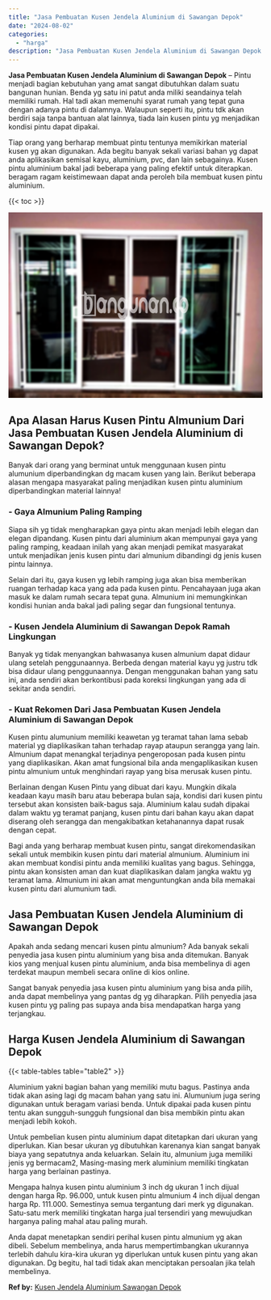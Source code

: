 ```yaml
---
title: "Jasa Pembuatan Kusen Jendela Aluminium di Sawangan Depok"
date: "2024-08-02"
categories: 
  - "harga"
description: "Jasa Pembuatan Kusen Jendela Aluminium di Sawangan Depok. Anda dapat menetapkan sendiri perihal kusen pintu almunium yg akan dibeli. Sebelum membelinya, anda..."
---
```


**Jasa Pembuatan Kusen Jendela Aluminium di Sawangan Depok** – Pintu menjadi bagian kebutuhan yang amat sangat dibutuhkan dalam suatu bangunan hunian. Benda yg satu ini patut anda miliki seandainya telah memiliki rumah. Hal tadi akan memenuhi syarat rumah yang tepat guna dengan adanya pintu di dalamnya. Walaupun seperti itu, pintu tdk akan berdiri saja tanpa bantuan alat lainnya, tiada lain kusen pintu yg menjadikan kondisi pintu dapat dipakai.

Tiap orang yang berharap membuat pintu tentunya memikirkan material kusen yg akan digunakan. Ada begitu banyak sekali variasi bahan yg dapat anda aplikasikan semisal kayu, aluminium, pvc, dan lain sebagainya. Kusen pintu aluminium bakal jadi beberapa yang paling efektif untuk diterapkan. beragam ragam keistimewaan dapat anda peroleh bila membuat kusen pintu aluminium.

{{< toc >}}

![Jasa Pembuatan Kusen Jendela Aluminium di Sawangan Depok](/images/harga-kusen-jendela-alumunium-04.png)

## Apa Alasan Harus Kusen Pintu Almunium Dari Jasa Pembuatan Kusen Jendela Aluminium di Sawangan Depok?

Banyak dari orang yang berminat untuk menggunaan kusen pintu alumunium diperbandingkan dg macam kusen yang lain. Berikut beberapa alasan mengapa masyarakat paling menjadikan kusen pintu aluminium diperbandingkan material lainnya!

### \- Gaya Almunium Paling Ramping

Siapa sih yg tidak mengharapkan gaya pintu akan menjadi lebih elegan dan elegan dipandang. Kusen pintu dari aluminium akan mempunyai gaya yang paling ramping, keadaan inilah yang akan menjadi pemikat masyarakat untuk menjadikan jenis kusen pintu dari almunium dibandingi dg jenis kusen pintu lainnya.

Selain dari itu, gaya kusen yg lebih ramping juga akan bisa memberikan ruangan terhadap kaca yang ada pada kusen pintu. Pencahayaan juga akan masuk ke dalam rumah secara tepat guna. Almunium ini memungkinkan kondisi hunian anda bakal jadi paling segar dan fungsional tentunya.

### \- Kusen Jendela Aluminium di Sawangan Depok Ramah Lingkungan

Banyak yg tidak menyangkan bahwasanya kusen almunium dapat didaur ulang setelah penggunaannya. Berbeda dengan material kayu yg justru tdk bisa didaur ulang penggunaannya. Dengan menggunakan bahan yang satu ini, anda sendiri akan berkontibusi pada koreksi lingkungan yang ada di sekitar anda sendiri.

### \- Kuat Rekomen Dari Jasa Pembuatan Kusen Jendela Aluminium di Sawangan Depok

Kusen pintu alumunium memiliki keawetan yg teramat tahan lama sebab material yg diaplikasikan tahan terhadap rayap ataupun serangga yang lain. Almunium dapat menangkal terjadinya pengeroposan pada kusen pintu yang diaplikasikan. Akan amat fungsional bila anda mengaplikasikan kusen pintu almunium untuk menghindari rayap yang bisa merusak kusen pintu.

Berlainan dengan Kusen Pintu yang dibuat dari kayu. Mungkin dikala keadaan kayu masih baru atau beberapa bulan saja, kondisi dari kusen pintu tersebut akan konsisten baik-bagus saja. Aluminium kalau sudah dipakai dalam waktu yg teramat panjang, kusen pintu dari bahan kayu akan dapat diserang oleh serangga dan mengakibatkan ketahanannya dapat rusak dengan cepat.

Bagi anda yang berharap membuat kusen pintu, sangat direkomendasikan sekali untuk membikin kusen pintu dari material almunium. Aluminium ini akan membuat kondisi pintu anda memiliki kualitas yang bagus. Sehingga, pintu akan konsisten aman dan kuat diaplikasikan dalam jangka waktu yg teramat lama. Almunium ini akan amat menguntungkan anda bila memakai kusen pintu dari alumunium tadi.

## Jasa Pembuatan Kusen Jendela Aluminium di Sawangan Depok

Apakah anda sedang mencari kusen pintu almunium? Ada banyak sekali penyedia jasa kusen pintu aluminium yang bisa anda ditemukan. Banyak kios yang menjual kusen pintu aluminium, anda bisa membelinya di agen terdekat maupun membeli secara online di kios online.

Sangat banyak penyedia jasa kusen pintu aluminium yang bisa anda pilih, anda dapat membelinya yang pantas dg yg diharapkan. Pilih penyedia jasa kusen pintu yg paling pas supaya anda bisa mendapatkan harga yang terjangkau.

## Harga Kusen Jendela Aluminium di Sawangan Depok

{{< table-tables table="table2" >}}

Aluminium yakni bagian bahan yang memiliki mutu bagus. Pastinya anda tidak akan asing lagi dg macam bahan yang satu ini. Alumunium juga sering digunakan untuk beragam variasi benda. Untuk dipakai pada kusen pintu tentu akan sungguh-sungguh fungsional dan bisa membikin pintu akan menjadi lebih kokoh.

Untuk pembelian kusen pintu aluminium dapat ditetapkan dari ukuran yang diperlukan. Kian besar ukuran yg dibutuhkan karenanya kian sangat banyak biaya yang sepatutnya anda keluarkan. Selain itu, almunium juga memiliki jenis yg bermacam2, Masing-masing merk aluminium memiliki tingkatan harga yang berlainan pastinya.

Mengapa halnya kusen pintu aluminium 3 inch dg ukuran 1 inch dijual dengan harga Rp. 96.000, untuk kusen pintu almunium 4 inch dijual dengan harga Rp. 111.000. Semestinya semua tergantung dari merk yg digunakan. Satu-satu merk memiliki tingkatan harga jual tersendiri yang mewujudkan harganya paling mahal atau paling murah.

Anda dapat menetapkan sendiri perihal kusen pintu almunium yg akan dibeli. Sebelum membelinya, anda harus mempertimbangkan ukurannya terlebih dahulu kira-kira ukuran yg diperlukan untuk kusen pintu yang akan digunakan. Dg begitu, hal tadi tidak akan menciptakan persoalan jika telah membelinya.

**Ref by:** [Kusen Jendela Aluminium Sawangan Depok](https://id.wikipedia.org/wiki/Kusen)
